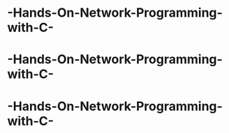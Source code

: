 # -Hands-On-Network-Programming-with-C-
# -Hands-On-Network-Programming-with-C-
# -Hands-On-Network-Programming-with-C-
